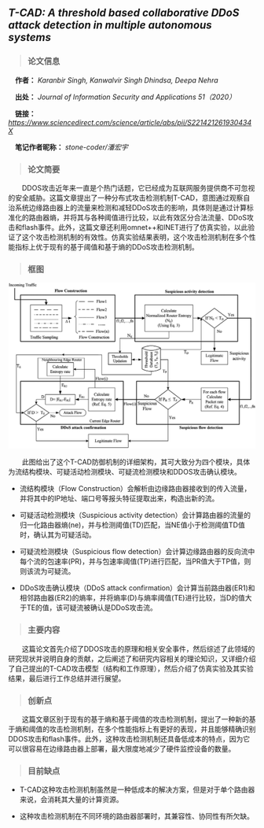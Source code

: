 ##  *T-CAD: A threshold based collaborative DDoS attack detection in multiple autonomous systems*

> ### **论文信息**

&ensp;&ensp;**作者：** *Karanbir Singh, Kanwalvir Singh Dhindsa,  Deepa Nehra*

&ensp;&ensp;**出处：** *Journal of Information Security and Applications 51（2020）*

&ensp;&ensp;**链接：** *https://www.sciencedirect.com/science/article/abs/pii/S221421261930434X*

&ensp;&ensp;**笔记作者昵称：** *stone-coder/潘宏宇*


> ### **论文简要**

&ensp;&ensp;&ensp;&ensp;DDOS攻击近年来一直是个热门话题，它已经成为互联网服务提供商不可忽视的安全威胁。这篇文章提出了一种分布式攻击检测机制T-CAD，意图通过观察自治系统边缘路由器上的流量来检测和减轻DDoS攻击的影响，具体则是通过计算标准化的路由器熵，并将其与各种阈值进行比较，以此有效区分合法流量、DDoS攻击和flash事件。此外，这篇文章还利用omnet++和INET进行了仿真实验，以此验证了这个攻击检测机制的有效性。仿真实验结果表明，这个攻击检测机制在多个性能指标上优于现有的基于阈值和基于熵的DDoS攻击检测机制。


> ### **框图**

<img src="./DDOS defense architecture.jpg">

&ensp;&ensp;&ensp;&ensp;此图给出了这个T-CAD防御机制的详细架构，其可大致分为四个模块，具体为流结构模块、可疑活动检测模块、可疑流检测模块和DDOS攻击确认模块。

+ 流结构模块（Flow Construction）会解析由边缘路由器接收到的传入流量，并将其中的IP地址、端口号等报头特征提取出来，构造出新的流。

+ 可疑活动检测模块（Suspicious activity detection）会计算路由器的流量的归一化路由器熵(ne)，并与检测阈值(TD)匹配，当NE值小于检测阈值TD值时，确认其为可疑活动。

+ 可疑流检测模块（Suspicious flow detection）会计算边缘路由器的反向流中每个流的包速率(PR)，并与包速率阈值(TP)进行匹配，当PR值大于TP值，则则该流为可疑流。

+ DDoS攻击确认模块（DDoS attack confirmation）会计算当前路由器(ER1)和相邻路由器(ER2)的熵率，并将熵率(D)与熵率阈值(TE)进行比较，当D的值大于TE的值，该可疑流被确认是DDoS攻击流。
  
> ### **主要内容**

&ensp;&ensp;&ensp;&ensp;这篇论文首先介绍了DDOS攻击的原理和相关安全事件，然后综述了此领域的研究现状并说明自身的贡献，之后阐述了和研究内容相关的理论知识，又详细介绍了自己提出的T-CAD攻击模型（结构和工作原理），然后介绍了仿真实验及其实验结果，最后进行工作总结并进行展望。


> ### **创新点**

&ensp;&ensp;&ensp;&ensp;这篇文章区别于现有的基于熵和基于阈值的攻击检测机制，提出了一种新的基于熵和阈值的攻击检测机制，在多个性能指标上有更好的表现，并且能够精确识别DDOS攻击和flash事件。此外，这种攻击检测机制还具备低成本的特点，因为它可以很容易在边缘路由器上部署，最大限度地减少了硬件监控设备的数量。


>### **目前缺点**

+ T-CAD这种攻击检测机制虽然是一种低成本的解决方案，但是对于单个路由器来说，会消耗其大量的计算资源。

+ 这种攻击检测机制在不同环境的路由器部署时，其兼容性、协同性有所欠缺。

